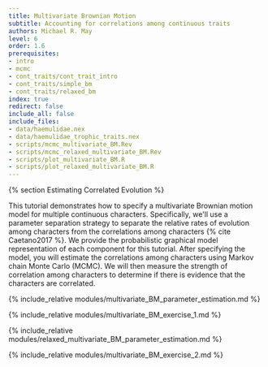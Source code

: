 ```yaml
---
title: Multivariate Brownian Motion
subtitle: Accounting for correlations among continuous traits
authors: Michael R. May
level: 6
order: 1.6
prerequisites:
- intro
- mcmc
- cont_traits/cont_trait_intro
- cont_traits/simple_bm
- cont_traits/relaxed_bm
index: true
redirect: false
include_all: false
include_files:
- data/haemulidae.nex
- data/haemulidae_trophic_traits.nex
- scripts/mcmc_multivariate_BM.Rev
- scripts/mcmc_relaxed_multivariate_BM.Rev
- scripts/plot_multivariate_BM.R
- scripts/plot_relaxed_multivariate_BM.R
---
```


{% section Estimating Correlated Evolution %}

This tutorial demonstrates how to specify a multivariate Brownian motion model for multiple continuous characters. Specifically, we'll use a parameter separation strategy to separate the relative rates of evolution among characters from the correlations among characters {% cite Caetano2017 %}. We provide the probabilistic graphical model representation of each component for this tutorial. After specifying the model, you will estimate the correlations among characters using Markov chain Monte Carlo (MCMC). We will then measure the strength of correlation among characters to determine if there is evidence that the characters are correlated.

{% include_relative modules/multivariate_BM_parameter_estimation.md %}

{% include_relative modules/multivariate_BM_exercise_1.md %}

{% include_relative modules/relaxed_multivariate_BM_parameter_estimation.md %}

{% include_relative modules/multivariate_BM_exercise_2.md %}

